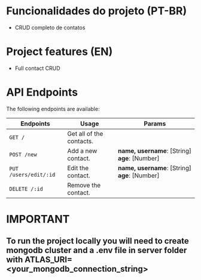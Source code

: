 # Funcionalidades do projeto (PT-BR)

* CRUD completo de contatos

# Project features (EN)

* Full contact CRUD

# API Endpoints

The following endpoints are available:

| Endpoints             | Usage                     | Params                                        |
| ----------------------| --------------------------| ----------------------------------------------|
| `GET /`               | Get all of the contacts.  |                                               |
| `POST /new`           | Add a new contact.        |**name, username**: [String] **age**: [Number] | 
| `PUT /users/edit/:id` | Edit the contact.         |**name, username**: [String] **age**: [Number] |
| `DELETE /:id`         | Remove the contact.       |                                               | 

# IMPORTANT

## To run the project locally you will need to create mongodb cluster and a .env file in server folder with ATLAS_URI=<your_mongodb_connection_string>

